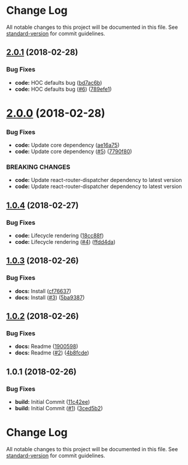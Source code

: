 # Change Log

All notable changes to this project will be documented in this file. See [standard-version](https://github.com/conventional-changelog/standard-version) for commit guidelines.

<a name="2.0.1"></a>
## [2.0.1](https://github.com/adam-26/react-router-dispatcher-chunk/compare/v2.0.0...v2.0.1) (2018-02-28)


### Bug Fixes

* **code:** HOC defaults bug ([bd7ac6b](https://github.com/adam-26/react-router-dispatcher-chunk/commit/bd7ac6b))
* **code:** HOC defaults bug ([#6](https://github.com/adam-26/react-router-dispatcher-chunk/issues/6)) ([789efe1](https://github.com/adam-26/react-router-dispatcher-chunk/commit/789efe1))



<a name="2.0.0"></a>
# [2.0.0](https://github.com/adam-26/react-router-dispatcher-chunk/compare/v1.0.4...v2.0.0) (2018-02-28)


### Bug Fixes

* **code:** Update core dependency ([ae16a75](https://github.com/adam-26/react-router-dispatcher-chunk/commit/ae16a75))
* **code:** Update core dependency ([#5](https://github.com/adam-26/react-router-dispatcher-chunk/issues/5)) ([7790f80](https://github.com/adam-26/react-router-dispatcher-chunk/commit/7790f80))


### BREAKING CHANGES

* **code:** Update react-router-dispatcher dependency to latest version
* **code:** Update react-router-dispatcher dependency to latest version



<a name="1.0.4"></a>
## [1.0.4](https://github.com/adam-26/react-router-dispatcher-chunk/compare/v1.0.3...v1.0.4) (2018-02-27)


### Bug Fixes

* **code:** Lifecycle rendering ([18cc88f](https://github.com/adam-26/react-router-dispatcher-chunk/commit/18cc88f))
* **code:** Lifecycle rendering ([#4](https://github.com/adam-26/react-router-dispatcher-chunk/issues/4)) ([ffdd4da](https://github.com/adam-26/react-router-dispatcher-chunk/commit/ffdd4da))



<a name="1.0.3"></a>
## [1.0.3](https://github.com/adam-26/react-router-dispatcher-chunk/compare/v1.0.2...v1.0.3) (2018-02-26)


### Bug Fixes

* **docs:** Install ([cf76637](https://github.com/adam-26/react-router-dispatcher-chunk/commit/cf76637))
* **docs:** Install ([#3](https://github.com/adam-26/react-router-dispatcher-chunk/issues/3)) ([5ba9387](https://github.com/adam-26/react-router-dispatcher-chunk/commit/5ba9387))



<a name="1.0.2"></a>
## [1.0.2](https://github.com/adam-26/react-router-dispatcher-chunk/compare/v1.0.1...v1.0.2) (2018-02-26)


### Bug Fixes

* **docs:** Readme ([1900598](https://github.com/adam-26/react-router-dispatcher-chunk/commit/1900598))
* **docs:** Readme ([#2](https://github.com/adam-26/react-router-dispatcher-chunk/issues/2)) ([4b8fcde](https://github.com/adam-26/react-router-dispatcher-chunk/commit/4b8fcde))



<a name="1.0.1"></a>
## 1.0.1 (2018-02-26)


### Bug Fixes

* **build:** Initial Commit ([11c42ee](https://github.com/adam-26/react-router-dispatcher-chunk/commit/11c42ee))
* **build:** Initial Commit ([#1](https://github.com/adam-26/react-router-dispatcher-chunk/issues/1)) ([3ced5b2](https://github.com/adam-26/react-router-dispatcher-chunk/commit/3ced5b2))



# Change Log

All notable changes to this project will be documented in this file. See [standard-version](https://github.com/conventional-changelog/standard-version) for commit guidelines.

